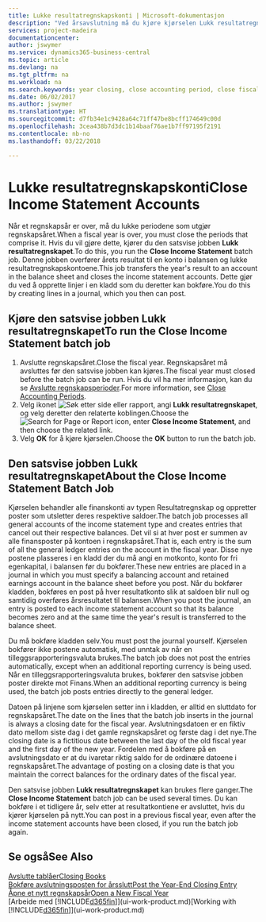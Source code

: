 ```yaml
---
title: Lukke resultatregnskapskonti | Microsoft-dokumentasjon
description: "Ved årsavslutning må du kjøre kjørselen Lukk resultatregnskapet for å lukke regnskapsperiodene som utgjør regnskapsåret."
services: project-madeira
documentationcenter: 
author: jswymer
ms.service: dynamics365-business-central
ms.topic: article
ms.devlang: na
ms.tgt_pltfrm: na
ms.workload: na
ms.search.keywords: year closing, close accounting period, close fiscal year, bank account detailed trial balance
ms.date: 06/02/2017
ms.author: jswymer
ms.translationtype: HT
ms.sourcegitcommit: d7fb34e1c9428a64c71ff47be8bcff174649c00d
ms.openlocfilehash: 3cea438b7d3dc1b14baaf76ae1b7ff97195f2191
ms.contentlocale: nb-no
ms.lasthandoff: 03/22/2018

---
```

# <a name="close-income-statement-accounts"></a><span data-ttu-id="3f640-103">Lukke resultatregnskapskonti</span><span class="sxs-lookup"><span data-stu-id="3f640-103">Close Income Statement Accounts</span></span>
<span data-ttu-id="3f640-104">Når et regnskapsår er over, må du lukke periodene som utgjør regnskapsåret.</span><span class="sxs-lookup"><span data-stu-id="3f640-104">When a fiscal year is over, you must close the periods that comprise it.</span></span> <span data-ttu-id="3f640-105">Hvis du vil gjøre dette, kjører du den satsvise jobben **Lukk resultatregnskapet**.</span><span class="sxs-lookup"><span data-stu-id="3f640-105">To do this, you run the **Close Income Statement** batch job.</span></span> <span data-ttu-id="3f640-106">Denne jobben overfører årets resultat til en konto i balansen og lukke resultatregnskapskontoene.</span><span class="sxs-lookup"><span data-stu-id="3f640-106">This job transfers the year's result to an account in the balance sheet and closes the income statement accounts.</span></span> <span data-ttu-id="3f640-107">Dette gjør du ved å opprette linjer i en kladd som du deretter kan bokføre.</span><span class="sxs-lookup"><span data-stu-id="3f640-107">You do this by creating lines in a journal, which you then can post.</span></span>

## <a name="to-run-the-close-income-statement-batch-job"></a><span data-ttu-id="3f640-108">Kjøre den satsvise jobben Lukk resultatregnskapet</span><span class="sxs-lookup"><span data-stu-id="3f640-108">To run the Close Income Statement batch job</span></span>
1. <span data-ttu-id="3f640-109">Avslutte regnskapsåret.</span><span class="sxs-lookup"><span data-stu-id="3f640-109">Close the fiscal year.</span></span> <span data-ttu-id="3f640-110">Regnskapsåret må avsluttes før den satsvise jobben kan kjøres.</span><span class="sxs-lookup"><span data-stu-id="3f640-110">The fiscal year must closed before the batch job can be run.</span></span> <span data-ttu-id="3f640-111">Hvis du vil ha mer informasjon, kan du se [Avslutte regnskapsperioder](year-close-account-periods.md).</span><span class="sxs-lookup"><span data-stu-id="3f640-111">For more information, see [Close Accounting Periods](year-close-account-periods.md).</span></span>
2. <span data-ttu-id="3f640-112">Velg ikonet ![Søk etter side eller rapport](media/ui-search/search_small.png "Søk etter side eller rapport"), angi **Lukk resultatregnskapet**, og velg deretter den relaterte koblingen.</span><span class="sxs-lookup"><span data-stu-id="3f640-112">Choose the ![Search for Page or Report](media/ui-search/search_small.png "Search for Page or Report icon") icon, enter **Close Income Statement**, and then choose the related link.</span></span>
3. <span data-ttu-id="3f640-113">Velg **OK** for å kjøre kjørselen.</span><span class="sxs-lookup"><span data-stu-id="3f640-113">Choose the **OK** button to run the batch job.</span></span>

## <a name="about-the-close-income-statement-batch-job"></a><span data-ttu-id="3f640-114">Den satsvise jobben Lukk resultatregnskapet</span><span class="sxs-lookup"><span data-stu-id="3f640-114">About the Close Income Statement Batch Job</span></span>
<span data-ttu-id="3f640-115">Kjørselen behandler alle finanskonti av typen Resultatregnskap og oppretter poster som utsletter deres respektive saldoer.</span><span class="sxs-lookup"><span data-stu-id="3f640-115">The batch job processes all general accounts of the income statement type and creates entries that cancel out their respective balances.</span></span> <span data-ttu-id="3f640-116">Det vil si at hver post er summen av alle finansposter på kontoen i regnskapsåret.</span><span class="sxs-lookup"><span data-stu-id="3f640-116">That is, each entry is the sum of all the general ledger entries on the account in the fiscal year.</span></span> <span data-ttu-id="3f640-117">Disse nye postene plasseres i en kladd der du må angi en motkonto, konto for fri egenkapital, i balansen før du bokfører.</span><span class="sxs-lookup"><span data-stu-id="3f640-117">These new entries are placed in a journal in which you must specify a balancing account and retained earnings account in the balance sheet before you post.</span></span> <span data-ttu-id="3f640-118">Når du bokfører kladden, bokføres en post på hver resultatkonto slik at saldoen blir null og samtidig overføres årsresultatet til balansen.</span><span class="sxs-lookup"><span data-stu-id="3f640-118">When you post the journal, an entry is posted to each income statement account so that its balance becomes zero and at the same time the year's result is transferred to the balance sheet.</span></span>

<span data-ttu-id="3f640-119">Du må bokføre kladden selv.</span><span class="sxs-lookup"><span data-stu-id="3f640-119">You must post the journal yourself.</span></span> <span data-ttu-id="3f640-120">Kjørselen bokfører ikke postene automatisk, med unntak av når en tilleggsrapporteringsvaluta brukes.</span><span class="sxs-lookup"><span data-stu-id="3f640-120">The batch job does not post the entries automatically, except when an additional reporting currency is being used.</span></span> <span data-ttu-id="3f640-121">Når en tilleggsrapporteringsvaluta brukes, bokfører den satsvise jobben poster direkte mot Finans.</span><span class="sxs-lookup"><span data-stu-id="3f640-121">When an additional reporting currency is being used, the batch job posts entries directly to the general ledger.</span></span>

<span data-ttu-id="3f640-122">Datoen på linjene som kjørselen setter inn i kladden, er alltid en sluttdato for regnskapsåret.</span><span class="sxs-lookup"><span data-stu-id="3f640-122">The date on the lines that the batch job inserts in the journal is always a closing date for the fiscal year.</span></span> <span data-ttu-id="3f640-123">Avslutningsdatoen er en fiktiv dato mellom siste dag i det gamle regnskapsåret og første dag i det nye.</span><span class="sxs-lookup"><span data-stu-id="3f640-123">The closing date is a fictitious date between the last day of the old fiscal year and the first day of the new year.</span></span> <span data-ttu-id="3f640-124">Fordelen med å bokføre på en avslutningsdato er at du ivaretar riktig saldo for de ordinære datoene i regnskapsåret.</span><span class="sxs-lookup"><span data-stu-id="3f640-124">The advantage of posting on a closing date is that you maintain the correct balances for the ordinary dates of the fiscal year.</span></span>

<span data-ttu-id="3f640-125">Den satsvise jobben **Lukk resultatregnskapet** kan brukes flere ganger.</span><span class="sxs-lookup"><span data-stu-id="3f640-125">The **Close Income Statement** batch job can be used several times.</span></span> <span data-ttu-id="3f640-126">Du kan bokføre i et tidligere år, selv etter at resultatkontiene er avsluttet, hvis du kjører kjørselen på nytt.</span><span class="sxs-lookup"><span data-stu-id="3f640-126">You can post in a previous fiscal year, even after the income statement accounts have been closed, if you run the batch job again.</span></span>

## <a name="see-also"></a><span data-ttu-id="3f640-127">Se også</span><span class="sxs-lookup"><span data-stu-id="3f640-127">See Also</span></span>
[<span data-ttu-id="3f640-128">Avslutte tablåer</span><span class="sxs-lookup"><span data-stu-id="3f640-128">Closing Books</span></span>](year-close-books.md)  
[<span data-ttu-id="3f640-129">Bokføre avslutningsposten for årsslutt</span><span class="sxs-lookup"><span data-stu-id="3f640-129">Post the Year-End Closing Entry</span></span>](year-how-post-year-end-close-entry.md)  
[<span data-ttu-id="3f640-130">Åpne et nytt regnskapsår</span><span class="sxs-lookup"><span data-stu-id="3f640-130">Open a New Fiscal Year</span></span>](finance-how-open-new-fiscal-year.md)  
<span data-ttu-id="3f640-131">[Arbeide med [!INCLUDE[d365fin](includes/d365fin_md.md)]](ui-work-product.md)</span><span class="sxs-lookup"><span data-stu-id="3f640-131">[Working with [!INCLUDE[d365fin](includes/d365fin_md.md)]](ui-work-product.md)</span></span>

